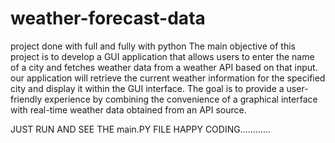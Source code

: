 # weather-forecast-data
project done with full and fully with python
The main objective of this project is  to develop a 
GUI application that allows users to enter the name of a city and fetches weather data from a weather API based on that input.
our application will retrieve the current weather information for the specified city and display it within the GUI interface. 
The goal is to provide a user-friendly experience by combining the convenience of a graphical interface with real-time weather data obtained from an API source.

JUST RUN AND SEE THE main.PY FILE
HAPPY CODING............

